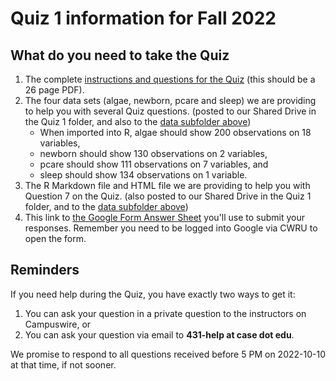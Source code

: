# Quiz 1 information for Fall 2022

## What do you need to take the Quiz

1. The complete [instructions and questions for the Quiz](431-quiz1.pdf) (this should be a 26 page PDF).
2. The four data sets (algae, newborn, pcare and sleep) we are providing to help you with several Quiz questions. (posted to our Shared Drive in the Quiz 1 folder, and also to the [data subfolder above](https://github.com/THOMASELOVE/431-quizzes-2022/tree/main/quiz1/data))
    - When imported into R, algae should show 200 observations on 18 variables,
    - newborn should show 130 observations on 2 variables,
    - pcare should show 111 observations on 7 variables, and
    - sleep should show 134 observations on 1 variable.
3. The R Markdown file and HTML file we are providing to help you with Question 7 on the Quiz. (also posted to our Shared Drive in the Quiz 1 folder, and to the [data subfolder above](https://github.com/THOMASELOVE/431-quizzes-2022/tree/main/quiz1/data))
4. This link to [the Google Form Answer Sheet](https://bit.ly/431-2022-quiz1-answer-sheet) you'll use to submit your responses. Remember you need to be logged into Google via CWRU to open the form.

## Reminders

If you need help during the Quiz, you have exactly two ways to get it:

1. You can ask your question in a private question to the instructors on Campuswire, or
2. You can ask your question via email to **431-help at case dot edu**.

We promise to respond to all questions received before 5 PM on 2022-10-10 at that time, if not sooner.

